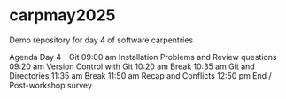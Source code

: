 # carpmay2025
Demo repository for day 4 of software carpentries

Agenda
Day 4 - Git
09:00 am Installation Problems and Review questions
09:20 am Version Control with Git
10:20 am Break
10:35 am Git and Directories
11:35 am Break
11:50 am Recap and Conflicts
12:50 pm End / Post-workshop survey
